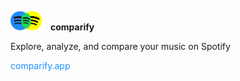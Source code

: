 <img src="src/img/logo.png" style="width:50px;"/>&emsp;<b>comparify</b>

Explore, analyze, and compare your music on Spotify

<a style="color:#1e90ff;text-decoration:none" href="https://comparify.app">comparify.app</a>
